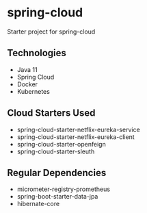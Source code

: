 # spring-cloud
Starter project for spring-cloud
## Technologies
- Java 11
- Spring Cloud
- Docker
- Kubernetes
## Cloud Starters Used
- spring-cloud-starter-netflix-eureka-service
- spring-cloud-starter-netflix-eureka-client
- spring-cloud-starter-openfeign
- spring-cloud-starter-sleuth
## Regular Dependencies
- micrometer-registry-prometheus
- spring-boot-starter-data-jpa
- hibernate-core
